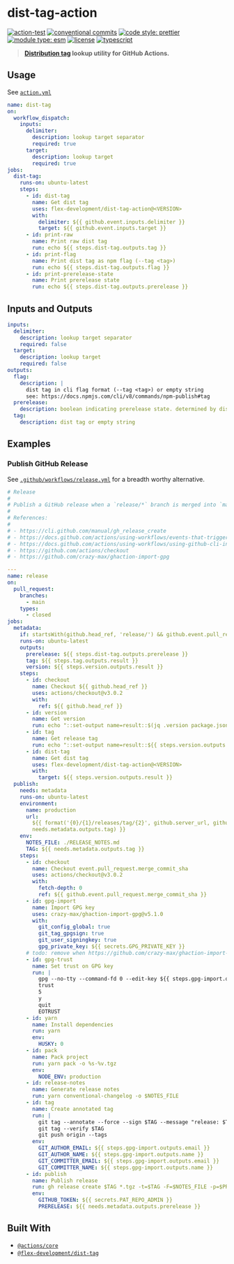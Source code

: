 # dist-tag-action

[![action-test](https://github.com/flex-development/dist-tag-action/actions/workflows/action-test.yml/badge.svg)](https://github.com/flex-development/dist-tag-action/actions/workflows/action-test.yml)
[![conventional commits](https://img.shields.io/badge/conventional%20commits-1.0.0-yellow.svg)](https://conventionalcommits.org)
[![code style: prettier](https://img.shields.io/badge/code_style-prettier-ff69b4.svg)](https://github.com/prettier/prettier)
[![module type: esm](https://img.shields.io/badge/module%20type-esm-brightgreen)](https://github.com/voxpelli/badges-cjs-esm)
[![license](https://img.shields.io/github/license/flex-development/dist-tag-action.svg)](LICENSE.md)
[![typescript](https://badgen.net/badge/-/typescript?color=2a72bc&icon=typescript&label)](https://typescriptlang.org)

> **[Distribution tag][3] lookup utility for GitHub Actions.**

## Usage

See [`action.yml`](action.yml)

```yaml
name: dist-tag
on:
  workflow_dispatch:
    inputs:
      delimiter:
        description: lookup target separator
        required: true
      target:
        description: lookup target
        required: true
jobs:
  dist-tag:
    runs-on: ubuntu-latest
    steps:
      - id: dist-tag
        name: Get dist tag
        uses: flex-development/dist-tag-action@<VERSION>
        with:
          delimiter: ${{ github.event.inputs.delimiter }}
          target: ${{ github.event.inputs.target }}
      - id: print-raw
        name: Print raw dist tag
        run: echo ${{ steps.dist-tag.outputs.tag }}
      - id: print-flag
        name: Print dist tag as npm flag (--tag <tag>)
        run: echo ${{ steps.dist-tag.outputs.flag }}
      - id: print-prerelease-state
        name: Print prerelease state
        run: echo ${{ steps.dist-tag.outputs.prerelease }}
```

## Inputs and Outputs

```yaml
inputs:
  delimiter:
    description: lookup target separator
    required: false
  target:
    description: lookup target
    required: false
outputs:
  flag:
    description: |
      dist tag in cli flag format (--tag <tag>) or empty string
      see: https://docs.npmjs.com/cli/v8/commands/npm-publish#tag
  prerelease:
    description: boolean indicating prerelease state. determined by dist tag length
  tag:
    description: dist tag or empty string
```

## Examples

### Publish GitHub Release

See [`.github/workflows/release.yml`](.github/workflows/release.yml) for a
breadth worthy alternative.

```yaml
# Release
#
# Publish a GitHub release when a `release/*` branch is merged into `main`.
#
# References:
#
# - https://cli.github.com/manual/gh_release_create
# - https://docs.github.com/actions/using-workflows/events-that-trigger-workflows#pull_request
# - https://docs.github.com/actions/using-workflows/using-github-cli-in-workflows
# - https://github.com/actions/checkout
# - https://github.com/crazy-max/ghaction-import-gpg

---
name: release
on:
  pull_request:
    branches:
      - main
    types:
      - closed
jobs:
  metadata:
    if: startsWith(github.head_ref, 'release/') && github.event.pull_request.merged
    runs-on: ubuntu-latest
    outputs:
      prerelease: ${{ steps.dist-tag.outputs.prerelease }}
      tag: ${{ steps.tag.outputs.result }}
      version: ${{ steps.version.outputs.result }}
    steps:
      - id: checkout
        name: Checkout ${{ github.head_ref }}
        uses: actions/checkout@v3.0.2
        with:
          ref: ${{ github.head_ref }}
      - id: version
        name: Get version
        run: echo "::set-output name=result::$(jq .version package.json -r)"
      - id: tag
        name: Get release tag
        run: echo "::set-output name=result::${{ steps.version.outputs.result }}"
      - id: dist-tag
        name: Get dist tag
        uses: flex-development/dist-tag-action@<VERSION>
        with:
          target: ${{ steps.version.outputs.result }}
  publish:
    needs: metadata
    runs-on: ubuntu-latest
    environment:
      name: production
      url:
        ${{ format('{0}/{1}/releases/tag/{2}', github.server_url, github.repository,
        needs.metadata.outputs.tag) }}
    env:
      NOTES_FILE: ./RELEASE_NOTES.md
      TAG: ${{ needs.metadata.outputs.tag }}
    steps:
      - id: checkout
        name: Checkout event.pull_request.merge_commit_sha
        uses: actions/checkout@v3.0.2
        with:
          fetch-depth: 0
          ref: ${{ github.event.pull_request.merge_commit_sha }}
      - id: gpg-import
        name: Import GPG key
        uses: crazy-max/ghaction-import-gpg@v5.1.0
        with:
          git_config_global: true
          git_tag_gpgsign: true
          git_user_signingkey: true
          gpg_private_key: ${{ secrets.GPG_PRIVATE_KEY }}
      # todo: remove when https://github.com/crazy-max/ghaction-import-gpg/issues/118 is resolved
      - id: gpg-trust
        name: Set trust on GPG key
        run: |
          gpg --no-tty --command-fd 0 --edit-key ${{ steps.gpg-import.outputs.keyid }} << EOTRUST
          trust
          5
          y
          quit
          EOTRUST
      - id: yarn
        name: Install dependencies
        run: yarn
        env:
          HUSKY: 0
      - id: pack
        name: Pack project
        run: yarn pack -o %s-%v.tgz
        env:
          NODE_ENV: production
      - id: release-notes
        name: Generate release notes
        run: yarn conventional-changelog -o $NOTES_FILE
      - id: tag
        name: Create annotated tag
        run: |
          git tag --annotate --force --sign $TAG --message "release: $TAG"
          git tag --verify $TAG
          git push origin --tags
        env:
          GIT_AUTHOR_EMAIL: ${{ steps.gpg-import.outputs.email }}
          GIT_AUTHOR_NAME: ${{ steps.gpg-import.outputs.name }}
          GIT_COMMITTER_EMAIL: ${{ steps.gpg-import.outputs.email }}
          GIT_COMMITTER_NAME: ${{ steps.gpg-import.outputs.name }}
      - id: publish
        name: Publish release
        run: gh release create $TAG *.tgz -t=$TAG -F=$NOTES_FILE -p=$PRERELEASE
        env:
          GITHUB_TOKEN: ${{ secrets.PAT_REPO_ADMIN }}
          PRERELEASE: ${{ needs.metadata.outputs.prerelease }}
```

## Built With

- [`@actions/core`][1]
- [`@flex-development/dist-tag`][2]

[1]: https://github.com/actions/toolkit/tree/main/packages/core
[2]: https://github.com/flex-development/dist-tag
[3]: https://docs.npmjs.com/cli/v8/commands/npm-dist-tag
